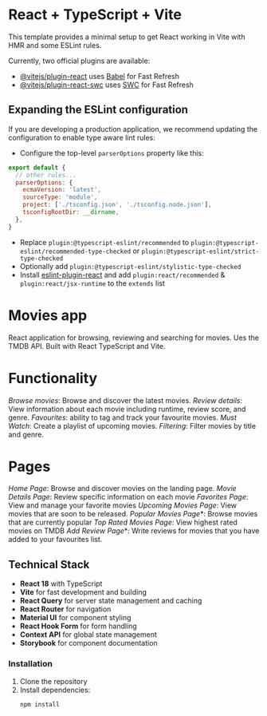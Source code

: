 # React + TypeScript + Vite

This template provides a minimal setup to get React working in Vite with HMR and some ESLint rules.

Currently, two official plugins are available:

- [@vitejs/plugin-react](https://github.com/vitejs/vite-plugin-react/blob/main/packages/plugin-react/README.md) uses [Babel](https://babeljs.io/) for Fast Refresh
- [@vitejs/plugin-react-swc](https://github.com/vitejs/vite-plugin-react-swc) uses [SWC](https://swc.rs/) for Fast Refresh

## Expanding the ESLint configuration

If you are developing a production application, we recommend updating the configuration to enable type aware lint rules:

- Configure the top-level `parserOptions` property like this:

```js
export default {
  // other rules...
  parserOptions: {
    ecmaVersion: 'latest',
    sourceType: 'module',
    project: ['./tsconfig.json', './tsconfig.node.json'],
    tsconfigRootDir: __dirname,
  },
}
```

- Replace `plugin:@typescript-eslint/recommended` to `plugin:@typescript-eslint/recommended-type-checked` or `plugin:@typescript-eslint/strict-type-checked`
- Optionally add `plugin:@typescript-eslint/stylistic-type-checked`
- Install [eslint-plugin-react](https://github.com/jsx-eslint/eslint-plugin-react) and add `plugin:react/recommended` & `plugin:react/jsx-runtime` to the `extends` list


# Movies app
React application for browsing, reviewing and searching for movies. Ues the TMDB API. Built with React TypeScript and Vite. 

# Functionality 
*Browse movies*: Browse and discover the latest movies. 
*Review details*: View information about each movie including runtime, review score, and genre. 
*Favourites*: ability to tag and track your favourite movies. 
*Must Watch*: Create a playlist of upcoming movies. 
*Filtering*: Filter movies by title and genre.

# Pages
*Home Page*: Browse and discover movies on the landing page. 
*Movie Details Page*: Review specific information on each movie
*Favorites Page*: View and manage your favorite movies
*Upcoming Movies Page*: View movies that are soon to be released. 
*Popular Movies Page**: Browse movies that are currently popular
*Top Rated Movies Page*: View highest rated movies on TMDB
*Add Review Page**: Write reviews for movies that you have added to your favourites list. 

## Technical Stack
- **React 18** with TypeScript
- **Vite** for fast development and building
- **React Query** for server state management and caching
- **React Router** for navigation
- **Material UI** for component styling
- **React Hook Form** for form handling
- **Context API** for global state management
- **Storybook** for component documentation

### Installation
1. Clone the repository
2. Install dependencies:
   ```bash
   npm install